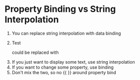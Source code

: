 # Property Binding vs String Interpolation
01. You can replace string interpolation with data binding
02. <p>Test</p> could be replaced with <p [innerText]="Test"></p>
03. If you just want to display some text, use string interpolation
04. If you want to change some property, use binding
05. Don't mix the two, so no {{ }} around property bind